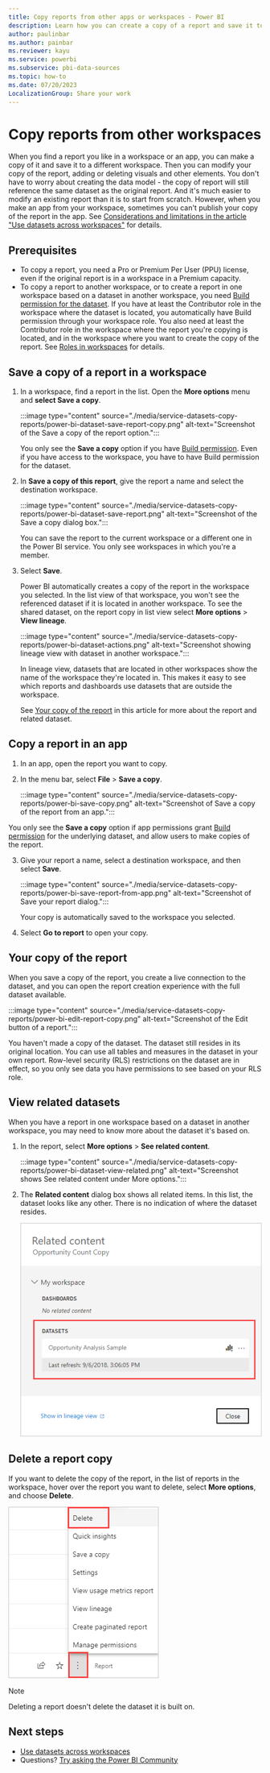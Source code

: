```yaml
---
title: Copy reports from other apps or workspaces - Power BI
description: Learn how you can create a copy of a report and save it to your own workspace.
author: paulinbar
ms.author: painbar
ms.reviewer: kayu
ms.service: powerbi
ms.subservice: pbi-data-sources
ms.topic: how-to
ms.date: 07/20/2023
LocalizationGroup: Share your work
---
```

# Copy reports from other workspaces

When you find a report you like in a workspace or an app, you can make a copy of it and save it to a different workspace. Then you can modify your copy of the report, adding or deleting visuals and other elements. You don't have to worry about creating the data model - the copy of report will still reference the same dataset as the original report. And it's much easier to modify an existing report than it is to start from scratch. However, when you make an app from your workspace, sometimes you can't publish your copy of the report in the app. See [Considerations and limitations in the article "Use datasets across workspaces"](service-datasets-across-workspaces.md#considerations-and-limitations) for details.

## Prerequisites

- To copy a report, you need a Pro or Premium Per User (PPU) license, even if the original report is in a workspace in a Premium capacity.
- To copy a report to another workspace, or to create a report in one workspace based on a dataset in another workspace, you need [Build permission for the dataset](service-datasets-build-permissions.md). If you have at least the Contributor role in the workspace where the dataset is located, you automatically have Build permission through your workspace role. You also need at least the Contributor role in the workspace where the report you're copying is located, and in the workspace where you want to create the copy of the report. See [Roles in workspaces](../collaborate-share/service-roles-new-workspaces.md) for details.

## Save a copy of a report in a workspace

1. In a workspace, find a report in the list. Open the **More options** menu and **select Save a copy**.

    :::image type="content" source="./media/service-datasets-copy-reports/power-bi-dataset-save-report-copy.png" alt-text="Screenshot of the Save a copy of the report option.":::

    You only see the **Save a copy** option if you have [Build permission](service-datasets-build-permissions.md). Even if you have access to the workspace, you have to have Build permission for the dataset.

3. In **Save a copy of this report**, give the report a name and select the destination workspace.

    :::image type="content" source="./media/service-datasets-copy-reports/power-bi-dataset-save-report.png" alt-text="Screenshot of the Save a copy dialog box.":::

    You can save the report to the current workspace or a different one in the Power BI service. You only see workspaces in which you're a member.
  
4. Select **Save**.

    Power BI automatically creates a copy of the report in the workspace you selected. In the list view of that workspace, you won't see the referenced dataset if it is located in another workspace. To see the shared dataset, on the report copy in list view select **More options** > **View lineage**. 

    :::image type="content" source="./media/service-datasets-copy-reports/power-bi-dataset-actions.png" alt-text="Screenshot showing lineage view with dataset in another workspace.":::

   In lineage view, datasets that are located in other workspaces show the name of the workspace they're located in. This makes it easy to see which reports and dashboards use datasets that are outside the workspace.

    See [Your copy of the report](#your-copy-of-the-report) in this article for more about the report and related dataset.

## Copy a report in an app

1. In an app, open the report you want to copy.
2. In the menu bar, select **File** > **Save a copy**.

    :::image type="content" source="./media/service-datasets-copy-reports/power-bi-save-copy.png" alt-text="Screenshot of Save a copy of the report from an app.":::

You only see the **Save a copy** option if app permissions grant [Build permission](./service-datasets-build-permissions.md) for the underlying dataset, and allow users to make copies of the report.

3. Give your report a name, select a destination workspace, and then select **Save**.

    :::image type="content" source="./media/service-datasets-copy-reports/power-bi-save-report-from-app.png" alt-text="Screenshot of Save your report dialog.":::

    Your copy is automatically saved to the workspace you selected.

4. Select **Go to report** to open your copy.

## Your copy of the report

When you save a copy of the report, you create a live connection to the dataset, and you can open the report creation experience with the full dataset available. 

:::image type="content" source="./media/service-datasets-copy-reports/power-bi-edit-report-copy.png" alt-text="Screenshot of the Edit button of a report.":::

You haven't made a copy of the dataset. The dataset still resides in its original location. You can use all tables and measures in the dataset in your own report. Row-level security (RLS) restrictions on the dataset are in effect, so you only see data you have permissions to see based on your RLS role.

## View related datasets

When you have a report in one workspace based on a dataset in another workspace, you may need to know more about the dataset it's based on.

1. In the report, select **More options** > **See related content**.

    :::image type="content" source="./media/service-datasets-copy-reports/power-bi-dataset-view-related.png" alt-text="Screenshot shows See related content under More options.":::

1. The **Related content** dialog box shows all related items. In this list, the dataset looks like any other. There is no indication of where the dataset resides.
 
    ![Related content dialog box](media/service-datasets-copy-reports/power-bi-dataset-related.png)

## Delete a report copy

If you want to delete the copy of the report, in the list of reports in the workspace, hover over the report you want to delete, select **More options**, and choose **Delete**.

![Delete report icon](media/service-datasets-copy-reports/power-bi-datasets-delete-report.png)

> [!NOTE]
> Deleting a report doesn't delete the dataset it is built on.
## Next steps

- [Use datasets across workspaces](service-datasets-across-workspaces.md)
- Questions? [Try asking the Power BI Community](https://community.powerbi.com/)
